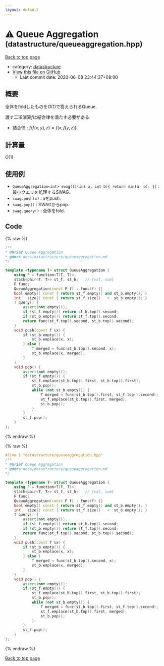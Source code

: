 ```yaml
---
layout: default
---
```


<!-- mathjax config similar to math.stackexchange -->
<script type="text/javascript" async
  src="https://cdnjs.cloudflare.com/ajax/libs/mathjax/2.7.5/MathJax.js?config=TeX-MML-AM_CHTML">
</script>
<script type="text/x-mathjax-config">
  MathJax.Hub.Config({
    TeX: { equationNumbers: { autoNumber: "AMS" }},
    tex2jax: {
      inlineMath: [ ['$','$'] ],
      processEscapes: true
    },
    "HTML-CSS": { matchFontHeight: false },
    displayAlign: "left",
    displayIndent: "2em"
  });
</script>

<script type="text/javascript" src="https://cdnjs.cloudflare.com/ajax/libs/jquery/3.4.1/jquery.min.js"></script>
<script src="https://cdn.jsdelivr.net/npm/jquery-balloon-js@1.1.2/jquery.balloon.min.js" integrity="sha256-ZEYs9VrgAeNuPvs15E39OsyOJaIkXEEt10fzxJ20+2I=" crossorigin="anonymous"></script>
<script type="text/javascript" src="../../assets/js/copy-button.js"></script>
<link rel="stylesheet" href="../../assets/css/copy-button.css" />


# :warning: Queue Aggregation <small>(datastructure/queueaggregation.hpp)</small>

<a href="../../index.html">Back to top page</a>

* category: <a href="../../index.html#8dc87745f885a4cc532acd7b15b8b5fe">datastructure</a>
* <a href="{{ site.github.repository_url }}/blob/master/datastructure/queueaggregation.hpp">View this file on GitHub</a>
    - Last commit date: 2020-06-08 23:44:37+09:00




## 概要

全体をfoldしたものを$O(1)$で答えられるQueue.

渡す二項演算$f$は結合律を満たす必要がある.

* 結合律 : $f(f(x, y), z) = f(x, f(y, z))$

## 計算量

$O(1)$

## 使用例

* `QueueAggregation<int> swag([](int a, int b){ return min(a, b); })` : 最小クエリを処理するSWAG.
* `swag.push(x)` : $x$をpush.
* `swag.pop()` : SWAGからpop.
* `swag.query()` : 全体をfold.


## Code

<a id="unbundled"></a>
{% raw %}
```cpp
/**
* @brief Queue Aggregation
* @docs docs/datastructure/queueaggregation.md
*/

template <typename T> struct QueueAggregation {
    using F = function<T(T, T)>;
    stack<pair<T, T>> st_f, st_b;   // {val, sum}
    F func;
    QueueAggregation(const F f) : func(f) {}
    bool empty() const { return st_f.empty() and st_b.empty(); }
    int   size() const { return st_f.size()   +  st_b.empty(); }
    T query() {
        assert(not empty());
        if (st_f.empty()) return st_b.top().second;
        if (st_b.empty()) return st_f.top().second;
        return func(st_f.top().second, st_b.top().second);
    }
    void push(const T &x) {
        if (st_b.empty()) {
            st_b.emplace(x, x);
        } else {
            T merged = func(st_b.top().second, x);
            st_b.emplace(x, merged);
        }
    }
    void pop() {
        assert(not empty());
        if (st_f.empty()) {
            st_f.emplace(st_b.top().first, st_b.top().first);
            st_b.pop();
            while (not st_b.empty()) {
                T merged = func(st_b.top().first, st_f.top().second);
                st_f.emplace(st_b.top().first, merged);
                st_b.pop();
            }
        }
        st_f.pop();
    }
};

```
{% endraw %}

<a id="bundled"></a>
{% raw %}
```cpp
#line 1 "datastructure/queueaggregation.hpp"
/**
* @brief Queue Aggregation
* @docs docs/datastructure/queueaggregation.md
*/

template <typename T> struct QueueAggregation {
    using F = function<T(T, T)>;
    stack<pair<T, T>> st_f, st_b;   // {val, sum}
    F func;
    QueueAggregation(const F f) : func(f) {}
    bool empty() const { return st_f.empty() and st_b.empty(); }
    int   size() const { return st_f.size()   +  st_b.empty(); }
    T query() {
        assert(not empty());
        if (st_f.empty()) return st_b.top().second;
        if (st_b.empty()) return st_f.top().second;
        return func(st_f.top().second, st_b.top().second);
    }
    void push(const T &x) {
        if (st_b.empty()) {
            st_b.emplace(x, x);
        } else {
            T merged = func(st_b.top().second, x);
            st_b.emplace(x, merged);
        }
    }
    void pop() {
        assert(not empty());
        if (st_f.empty()) {
            st_f.emplace(st_b.top().first, st_b.top().first);
            st_b.pop();
            while (not st_b.empty()) {
                T merged = func(st_b.top().first, st_f.top().second);
                st_f.emplace(st_b.top().first, merged);
                st_b.pop();
            }
        }
        st_f.pop();
    }
};

```
{% endraw %}

<a href="../../index.html">Back to top page</a>

